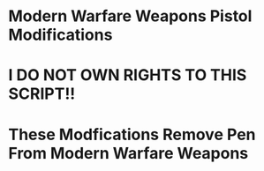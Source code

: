 # Modern Warfare Weapons Pistol Modifications
# I DO NOT OWN RIGHTS TO THIS SCRIPT!!
# These Modfications Remove Pen From Modern Warfare Weapons
